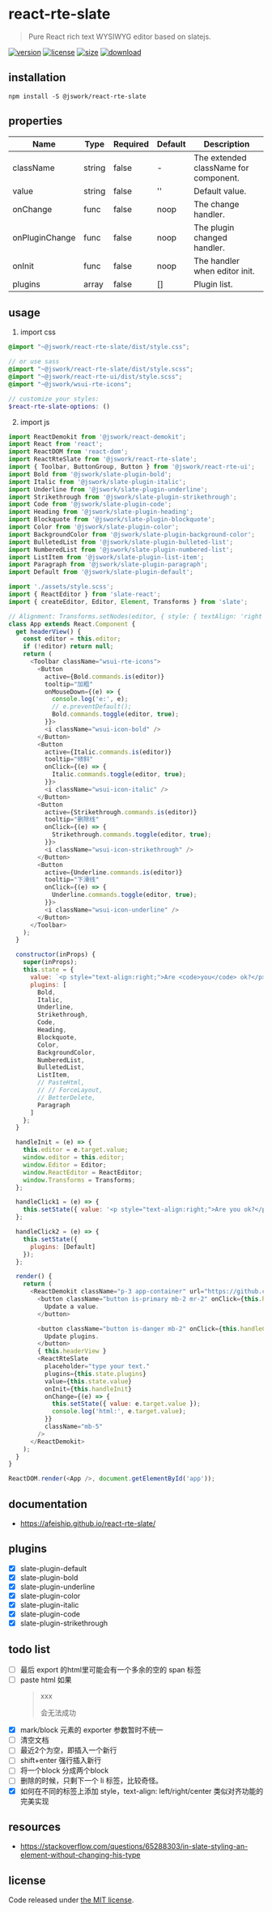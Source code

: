 # react-rte-slate
> Pure React rich text WYSIWYG editor based on slatejs.

[![version][version-image]][version-url]
[![license][license-image]][license-url]
[![size][size-image]][size-url]
[![download][download-image]][download-url]

## installation
```shell
npm install -S @jswork/react-rte-slate
```

## properties
| Name           | Type   | Required | Default | Description                           |
| -------------- | ------ | -------- | ------- | ------------------------------------- |
| className      | string | false    | -       | The extended className for component. |
| value          | string | false    | ''      | Default value.                        |
| onChange       | func   | false    | noop    | The change handler.                   |
| onPluginChange | func   | false    | noop    | The plugin changed handler.           |
| onInit         | func   | false    | noop    | The handler when editor init.         |
| plugins        | array  | false    | []      | Plugin list.                          |


## usage
1. import css
  ```scss
  @import "~@jswork/react-rte-slate/dist/style.css";

  // or use sass
  @import "~@jswork/react-rte-slate/dist/style.scss";
  @import "~@jswork/react-rte-ui/dist/style.scss";
  @import "~@jswork/wsui-rte-icons";

  // customize your styles:
  $react-rte-slate-options: ()
  ```
2. import js
  ```js
  import ReactDemokit from '@jswork/react-demokit';
  import React from 'react';
  import ReactDOM from 'react-dom';
  import ReactRteSlate from '@jswork/react-rte-slate';
  import { Toolbar, ButtonGroup, Button } from '@jswork/react-rte-ui';
  import Bold from '@jswork/slate-plugin-bold';
  import Italic from '@jswork/slate-plugin-italic';
  import Underline from '@jswork/slate-plugin-underline';
  import Strikethrough from '@jswork/slate-plugin-strikethrough';
  import Code from '@jswork/slate-plugin-code';
  import Heading from '@jswork/slate-plugin-heading';
  import Blockquote from '@jswork/slate-plugin-blockquote';
  import Color from '@jswork/slate-plugin-color';
  import BackgroundColor from '@jswork/slate-plugin-background-color';
  import BulletedList from '@jswork/slate-plugin-bulleted-list';
  import NumberedList from '@jswork/slate-plugin-numbered-list';
  import ListItem from '@jswork/slate-plugin-list-item';
  import Paragraph from '@jswork/slate-plugin-paragraph';
  import Default from '@jswork/slate-plugin-default';

  import './assets/style.scss';
  import { ReactEditor } from 'slate-react';
  import { createEditor, Editor, Element, Transforms } from 'slate';

  // Alignment: Transforms.setNodes(editor, { style: { textAlign: 'right' } });
  class App extends React.Component {
    get headerView() {
      const editor = this.editor;
      if (!editor) return null;
      return (
        <Toolbar className="wsui-rte-icons">
          <Button
            active={Bold.commands.is(editor)}
            tooltip="加粗"
            onMouseDown={(e) => {
              console.log('e:', e);
              // e.preventDefault();
              Bold.commands.toggle(editor, true);
            }}>
            <i className="wsui-icon-bold" />
          </Button>
          <Button
            active={Italic.commands.is(editor)}
            tooltip="倾斜"
            onClick={(e) => {
              Italic.commands.toggle(editor, true);
            }}>
            <i className="wsui-icon-italic" />
          </Button>
          <Button
            active={Strikethrough.commands.is(editor)}
            tooltip="删除线"
            onClick={(e) => {
              Strikethrough.commands.toggle(editor, true);
            }}>
            <i className="wsui-icon-strikethrough" />
          </Button>
          <Button
            active={Underline.commands.is(editor)}
            tooltip="下滑线"
            onClick={(e) => {
              Underline.commands.toggle(editor, true);
            }}>
            <i className="wsui-icon-underline" />
          </Button>
        </Toolbar>
      );
    }

    constructor(inProps) {
      super(inProps);
      this.state = {
        value: `<p style="text-align:right;">Are <code>you</code> ok?</p><blockquote style="text-align:right;"><span style="font-weight: bold;">hello world</span></blockquote><p><i><u><span style="font-weight: bold;">Are</span></u></i> <span style="color: rgb(255, 0, 0);">you</span> ok?</p><ul><li><u><span>thanks</span></u></li><li>and you?</li></ul>`,
        plugins: [
          Bold,
          Italic,
          Underline,
          Strikethrough,
          Code,
          Heading,
          Blockquote,
          Color,
          BackgroundColor,
          NumberedList,
          BulletedList,
          ListItem,
          // PasteHtml,
          // // ForceLayout,
          // BetterDelete,
          Paragraph
        ]
      };
    }

    handleInit = (e) => {
      this.editor = e.target.value;
      window.editor = this.editor;
      window.Editor = Editor;
      window.ReactEditor = ReactEditor;
      window.Transforms = Transforms;
    };

    handleClick1 = (e) => {
      this.setState({ value: '<p style="text-align:right;">Are you ok?</p>' });
    };

    handleClick2 = (e) => {
      this.setState({
        plugins: [Default]
      });
    };

    render() {
      return (
        <ReactDemokit className="p-3 app-container" url="https://github.com/afeiship/react-rte-slate">
          <button className="button is-primary mb-2 mr-2" onClick={this.handleClick1}>
            Update a value.
          </button>

          <button className="button is-danger mb-2" onClick={this.handleClick2}>
            Update plugins.
          </button>
          { this.headerView }
          <ReactRteSlate
            placeholder="type your text."
            plugins={this.state.plugins}
            value={this.state.value}
            onInit={this.handleInit}
            onChange={(e) => {
              this.setState({ value: e.target.value });
              console.log('html:', e.target.value);
            }}
            className="mb-5"
          />
        </ReactDemokit>
      );
    }
  }

  ReactDOM.render(<App />, document.getElementById('app'));

  ```

## documentation
- https://afeiship.github.io/react-rte-slate/

## plugins
- [x] slate-plugin-default
- [x] slate-plugin-bold
- [x] slate-plugin-underline
- [x] slate-plugin-color
- [x] slate-plugin-italic
- [x] slate-plugin-code
- [x] slate-plugin-strikethrough

## todo list
- [ ] 最后 export 的html里可能会有一个多余的空的 span 标签
- [ ] paste html 如果<p><blockquote>xxx</p> 会无法成功
- [x] mark/block 元素的 exporter 参数暂时不统一
- [ ] 清空文档
- [ ] 最近2个为空，即插入一个新行
- [ ] shift+enter 强行插入新行
- [ ] 将一个block 分成两个block
- [ ] 删除的时候，只剩下一个 li 标签，比较奇怪。
- [x] 如何在不同的标签上添加 style，text-align: left/right/center 类似对齐功能的完美实现

## resources
- https://stackoverflow.com/questions/65288303/in-slate-styling-an-element-without-changing-his-type

## license
Code released under [the MIT license](https://github.com/afeiship/react-rte-slate/blob/master/LICENSE.txt).

[version-image]: https://img.shields.io/npm/v/@jswork/react-rte-slate
[version-url]: https://npmjs.org/package/@jswork/react-rte-slate

[license-image]: https://img.shields.io/npm/l/@jswork/react-rte-slate
[license-url]: https://github.com/afeiship/react-rte-slate/blob/master/LICENSE.txt

[size-image]: https://img.shields.io/bundlephobia/minzip/@jswork/react-rte-slate
[size-url]: https://github.com/afeiship/react-rte-slate/blob/master/dist/react-rte-slate.min.js

[download-image]: https://img.shields.io/npm/dm/@jswork/react-rte-slate
[download-url]: https://www.npmjs.com/package/@jswork/react-rte-slate

